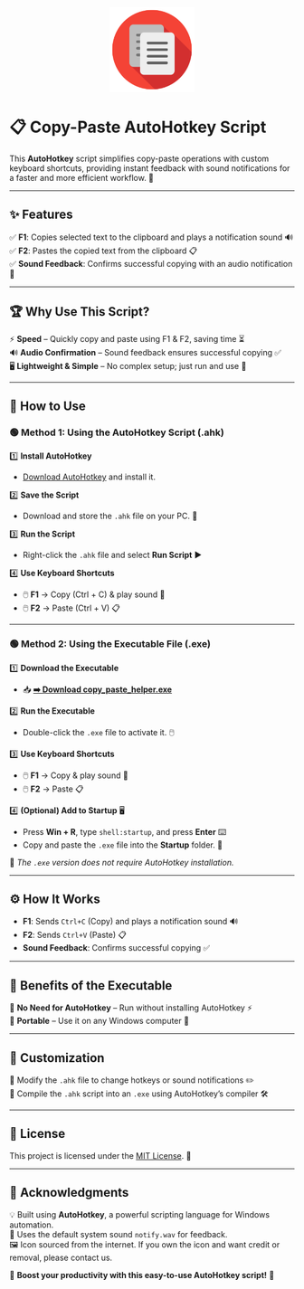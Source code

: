 <p align="center">
  <img src="https://raw.githubusercontent.com/shuaib-code/copy_paste_helper/main/assets/icon.png" alt="Copy-Paste Helper Icon" width="150" height="150">
</p>

# 📋 Copy-Paste AutoHotkey Script

This **AutoHotkey** script simplifies copy-paste operations with custom keyboard shortcuts, providing instant feedback with sound notifications for a faster and more efficient workflow. 🚀

---

## ✨ Features

✅ **F1**: Copies selected text to the clipboard and plays a notification sound 🔊  
✅ **F2**: Pastes the copied text from the clipboard 📋  
✅ **Sound Feedback**: Confirms successful copying with an audio notification 🎵

---

## 🏆 Why Use This Script?

⚡ **Speed** – Quickly copy and paste using F1 & F2, saving time ⏳  
🔊 **Audio Confirmation** – Sound feedback ensures successful copying ✅  
🖥 **Lightweight & Simple** – No complex setup; just run and use 🔧

---

## 🔧 How to Use

### 🟢 Method 1: Using the AutoHotkey Script (.ahk)

1️⃣ **Install AutoHotkey**

- [Download AutoHotkey](https://www.autohotkey.com/) and install it.

2️⃣ **Save the Script**

- Download and store the `.ahk` file on your PC. 💾

3️⃣ **Run the Script**

- Right-click the `.ahk` file and select **Run Script** ▶️

4️⃣ **Use Keyboard Shortcuts**

- 🖱️ **F1** → Copy (Ctrl + C) & play sound 🎵
- 🖱️ **F2** → Paste (Ctrl + V) 📋

---

### 🟢 Method 2: Using the Executable File (.exe)

1️⃣ **Download the Executable**

- 📥 [**➡️ Download copy_paste_helper.exe**](https://github.com/shuaib-code/copy_paste_helper/raw/refs/heads/main/bin/copy_paste_helper.exe)

2️⃣ **Run the Executable**

- Double-click the `.exe` file to activate it. 🖱️

3️⃣ **Use Keyboard Shortcuts**

- 🖱️ **F1** → Copy & play sound 🎵
- 🖱️ **F2** → Paste 📋

4️⃣ **(Optional) Add to Startup** 🖥️

- Press **Win + R**, type `shell:startup`, and press **Enter** ⌨️
- Copy and paste the `.exe` file into the **Startup** folder. 🚀

🔹 _The `.exe` version does not require AutoHotkey installation._

---

## ⚙️ How It Works

- **F1**: Sends `Ctrl+C` (Copy) and plays a notification sound 🔊
- **F2**: Sends `Ctrl+V` (Paste) 📋
- **Sound Feedback**: Confirms successful copying ✅

---

## 🎯 Benefits of the Executable

🔹 **No Need for AutoHotkey** – Run without installing AutoHotkey ⚡  
🔹 **Portable** – Use it on any Windows computer 📂

---

## 🔄 Customization

🔹 Modify the `.ahk` file to change hotkeys or sound notifications ✏️  
🔹 Compile the `.ahk` script into an `.exe` using AutoHotkey’s compiler 🛠

---

## 📜 License

This project is licensed under the [MIT License](LICENSE). 📝

---

## 🙌 Acknowledgments

💡 Built using **AutoHotkey**, a powerful scripting language for Windows automation.  
🎵 Uses the default system sound `notify.wav` for feedback.  
🖼️ Icon sourced from the internet. If you own the icon and want credit or removal, please contact us.

🚀 **Boost your productivity with this easy-to-use AutoHotkey script!** 🚀
